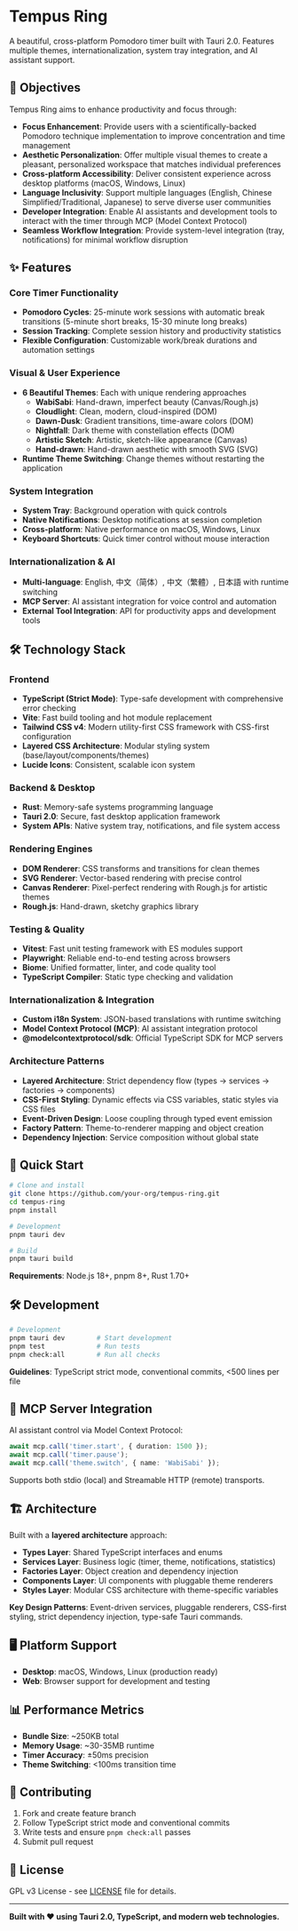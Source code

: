 # Tempus Ring

A beautiful, cross-platform Pomodoro timer built with Tauri 2.0. Features multiple themes, internationalization, system tray integration, and AI assistant support.

## 🎯 Objectives

Tempus Ring aims to enhance productivity and focus through:

- **Focus Enhancement**: Provide users with a scientifically-backed Pomodoro technique implementation to improve concentration and time management
- **Aesthetic Personalization**: Offer multiple visual themes to create a pleasant, personalized workspace that matches individual preferences
- **Cross-platform Accessibility**: Deliver consistent experience across desktop platforms (macOS, Windows, Linux)
- **Language Inclusivity**: Support multiple languages (English, Chinese Simplified/Traditional, Japanese) to serve diverse user communities
- **Developer Integration**: Enable AI assistants and development tools to interact with the timer through MCP (Model Context Protocol)
- **Seamless Workflow Integration**: Provide system-level integration (tray, notifications) for minimal workflow disruption

## ✨ Features

### Core Timer Functionality

- **Pomodoro Cycles**: 25-minute work sessions with automatic break transitions (5-minute short breaks, 15-30 minute long breaks)
- **Session Tracking**: Complete session history and productivity statistics
- **Flexible Configuration**: Customizable work/break durations and automation settings

### Visual & User Experience

- **6 Beautiful Themes**: Each with unique rendering approaches
  - **WabiSabi**: Hand-drawn, imperfect beauty (Canvas/Rough.js)
  - **Cloudlight**: Clean, modern, cloud-inspired (DOM)
  - **Dawn-Dusk**: Gradient transitions, time-aware colors (DOM)
  - **Nightfall**: Dark theme with constellation effects (DOM)
  - **Artistic Sketch**: Artistic, sketch-like appearance (Canvas)
  - **Hand-drawn**: Hand-drawn aesthetic with smooth SVG (SVG)
- **Runtime Theme Switching**: Change themes without restarting the application

### System Integration

- **System Tray**: Background operation with quick controls
- **Native Notifications**: Desktop notifications at session completion
- **Cross-platform**: Native performance on macOS, Windows, Linux
- **Keyboard Shortcuts**: Quick timer control without mouse interaction

### Internationalization & AI

- **Multi-language**: English, 中文（简体）, 中文（繁體）, 日本語 with runtime switching
- **MCP Server**: AI assistant integration for voice control and automation
- **External Tool Integration**: API for productivity apps and development tools

## 🛠️ Technology Stack

### Frontend

- **TypeScript (Strict Mode)**: Type-safe development with comprehensive error checking
- **Vite**: Fast build tooling and hot module replacement
- **Tailwind CSS v4**: Modern utility-first CSS framework with CSS-first configuration
- **Layered CSS Architecture**: Modular styling system (base/layout/components/themes)
- **Lucide Icons**: Consistent, scalable icon system

### Backend & Desktop

- **Rust**: Memory-safe systems programming language
- **Tauri 2.0**: Secure, fast desktop application framework
- **System APIs**: Native system tray, notifications, and file system access

### Rendering Engines

- **DOM Renderer**: CSS transforms and transitions for clean themes
- **SVG Renderer**: Vector-based rendering with precise control
- **Canvas Renderer**: Pixel-perfect rendering with Rough.js for artistic themes
- **Rough.js**: Hand-drawn, sketchy graphics library

### Testing & Quality

- **Vitest**: Fast unit testing framework with ES modules support  
- **Playwright**: Reliable end-to-end testing across browsers
- **Biome**: Unified formatter, linter, and code quality tool
- **TypeScript Compiler**: Static type checking and validation

### Internationalization & Integration

- **Custom i18n System**: JSON-based translations with runtime switching
- **Model Context Protocol (MCP)**: AI assistant integration protocol
- **@modelcontextprotocol/sdk**: Official TypeScript SDK for MCP servers

### Architecture Patterns

- **Layered Architecture**: Strict dependency flow (types → services → factories → components)
- **CSS-First Styling**: Dynamic effects via CSS variables, static styles via CSS files
- **Event-Driven Design**: Loose coupling through typed event emission
- **Factory Pattern**: Theme-to-renderer mapping and object creation
- **Dependency Injection**: Service composition without global state

## 🚀 Quick Start

```bash
# Clone and install
git clone https://github.com/your-org/tempus-ring.git
cd tempus-ring
pnpm install

# Development
pnpm tauri dev

# Build
pnpm tauri build
```

**Requirements**: Node.js 18+, pnpm 8+, Rust 1.70+

## 🛠️ Development

```bash
# Development
pnpm tauri dev        # Start development
pnpm test             # Run tests
pnpm check:all        # Run all checks
```

**Guidelines**: TypeScript strict mode, conventional commits, <500 lines per file

## 🔌 MCP Server Integration

AI assistant control via Model Context Protocol:

```typescript
await mcp.call('timer.start', { duration: 1500 });
await mcp.call('timer.pause');
await mcp.call('theme.switch', { name: 'WabiSabi' });
```

Supports both stdio (local) and Streamable HTTP (remote) transports.

## 🏗️ Architecture

Built with a **layered architecture** approach:

- **Types Layer**: Shared TypeScript interfaces and enums
- **Services Layer**: Business logic (timer, theme, notifications, statistics)
- **Factories Layer**: Object creation and dependency injection
- **Components Layer**: UI components with pluggable theme renderers
- **Styles Layer**: Modular CSS architecture with theme-specific variables

**Key Design Patterns**: Event-driven services, pluggable renderers, CSS-first styling, strict dependency injection, type-safe Tauri commands.

## 🖥️ Platform Support

- **Desktop**: macOS, Windows, Linux (production ready)
- **Web**: Browser support for development and testing

## 📊 Performance Metrics

- **Bundle Size**: ~250KB total
- **Memory Usage**: ~30-35MB runtime
- **Timer Accuracy**: ±50ms precision
- **Theme Switching**: <100ms transition time

## 🤝 Contributing

1. Fork and create feature branch
2. Follow TypeScript strict mode and conventional commits
3. Write tests and ensure `pnpm check:all` passes
4. Submit pull request

## 📄 License

GPL v3 License - see [LICENSE](LICENSE) file for details.

---

**Built with ❤️ using Tauri 2.0, TypeScript, and modern web technologies.**
